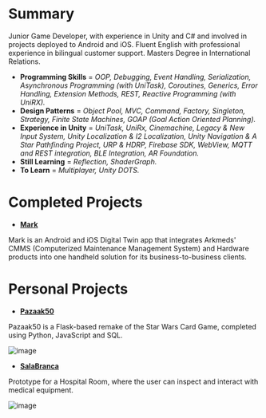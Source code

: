 # Summary
Junior Game Developer, with experience in Unity and C# and involved in projects deployed to Android and iOS. Fluent English with professional experience in bilingual customer support. Masters Degree in International Relations.

- **Programming Skills** = _OOP, Debugging, Event Handling, Serialization, Asynchronous Programming (with UniTask), Coroutines, Generics, Error Handling, Extension Methods, REST, Reactive Programming (with UniRX)._
- **Design Patterns** = _Object Pool, MVC, Command, Factory, Singleton, Strategy, Finite State Machines, GOAP (Goal Action Oriented Planning)._
- **Experience in Unity** = _UniTask, UniRx, Cinemachine, Legacy & New Input System, Unity Localization & I2 Localization, Unity Navigation & A Star Pathfinding Project, URP & HDRP, Firebase SDK, WebView, MQTT and REST integration, BLE Integration, AR Foundation._
- **Still Learning** = _Reflection, ShaderGraph._
- **To Learn** = _Multiplayer, Unity DOTS._

# Completed Projects
- [**Mark**](https://play.google.com/store/apps/details?id=com.ArkMeds.Mark&hl=pt_BR&gl=US)
  
Mark is an Android and iOS Digital Twin app that integrates Arkmeds' CMMS (Computerized Maintenance Management System) and Hardware products into one handheld solution for its business-to-business clients.

# Personal Projects
- [**Pazaak50**](https://github.com/jorlmn/Pazaak50-CS50-Final-Project)
  
Pazaak50 is a Flask-based remake of the Star Wars Card Game, completed using Python, JavaScript and SQL.

![image](https://github.com/jorlmn/JorLMN/assets/114875835/5018c18c-08fe-4df1-acc9-afd2a104706f)

- [**SalaBranca**](https://github.com/jorlmn/SalaBranca_Unity)
  
Prototype for a Hospital Room, where the user can inspect and interact with medical equipment.

![image](https://github.com/jorlmn/JorLMN/assets/114875835/d4d11db8-25d2-4838-8265-1c986759570b)
